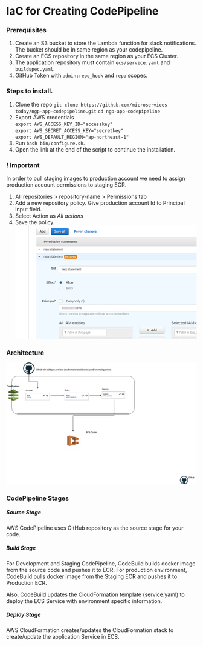 # IaC for Creating CodePipeline

### Prerequisites
1. Create an S3 bucket to store the Lambda function for slack notifications. The bucket should be in same region as your codepipeline.
2. Create an ECS repository in the same region as your ECS Cluster.
3. The application repository must contain `ecs/service.yaml` and `buildspec.yaml`.
4. GitHub Token with `admin:repo_hook` and `repo` scopes.

### Steps to install.
1. Clone the repo
   `git clone https://github.com/microservices-today/ngp-app-codepipeline.git`
   `cd ngp-app-codepipeline`
2. Export AWS credentials     
   `export AWS_ACCESS_KEY_ID="accesskey"`   
   `export AWS_SECRET_ACCESS_KEY="secretkey"`     
   `export AWS_DEFAULT_REGION="ap-northeast-1"`   
3. Run `bash bin/configure.sh`.
4. Open the link at the end of the script to continue the installation.

### ! Important
In order to pull staging images to production account we need to assign production account permissions to staging ECR.
1. All repositories > repository-name > Permissions tab
2. Add a new repository policy. Give production account Id to Principal input field.
3. Select Action as *All actions*
4. Save the policy.
![Preview](permission.png)

### Architecture
![Preview](CICDPipeline.png)

### CodePipeline Stages
##### Source Stage
AWS CodePipeline uses GitHub repository as the source stage for your code.

##### Build Stage
For Development and Staging CodePipeline, CodeBuild builds docker image from the 
source code and pushes it to ECR.
For production environment, CodeBuild pulls docker image from the
Staging ECR and pushes it to Production ECR.

Also, CodeBuild updates the CloudFormation template (service.yaml) to deploy the ECS
Service with environment specific information.

##### Deploy Stage
AWS CloudFormation creates/updates the CloudFormation stack to create/update the 
application Service in ECS.
